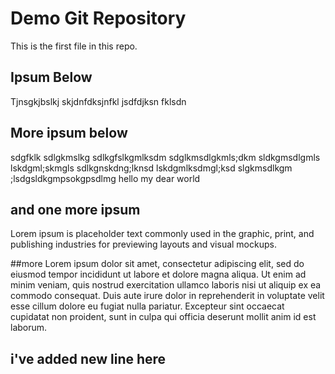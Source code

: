 # Demo Git Repository

This is the first file in this repo.

## Ipsum Below
Tjnsgkjbslkj skjdnfdksjnfkl jsdfdjksn fklsdn

## More ipsum below
sdgfklk sdlgkmslkg sdlkgfslkgmlksdm sdglkmsdlgkmls;dkm sldkgmsdlgmls lskdgml;skmgls
sdlkgnskdng;lknsd lskdgmlksdmgl;ksd slgkmsdlkgm ;lsdgsldkgmpsokgpsdlmg
hello my dear world

## and one more ipsum
Lorem ipsum is placeholder text commonly used in the graphic, print, and publishing industries for previewing layouts and visual mockups.

##more
Lorem ipsum dolor sit amet, consectetur adipiscing elit, sed do eiusmod tempor incididunt ut labore et dolore magna aliqua. 
Ut enim ad minim veniam, quis nostrud exercitation ullamco laboris nisi ut aliquip ex ea commodo consequat. 
Duis aute irure dolor in reprehenderit in voluptate velit esse cillum dolore eu fugiat nulla pariatur. 
Excepteur sint occaecat cupidatat non proident, sunt in culpa qui officia deserunt mollit anim id est laborum.

## i've added new line here